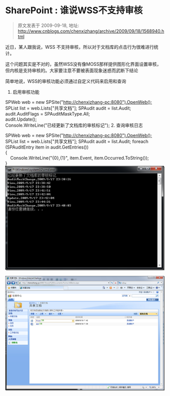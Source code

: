 # SharePoint : 谁说WSS不支持审核 
> 原文发表于 2009-09-18, 地址: http://www.cnblogs.com/chenxizhang/archive/2009/09/18/1568940.html 


近日，某人跟我说，WSS 不支持审核，所以对于文档库的点击行为很难进行统计。

 这个问题其实是不对的，虽然WSS没有像MOSS那样提供图形化界面设置审核，但内核是支持审核的。大家要注意不要被表面现象迷惑而武断下结论

 简单地说，WSS的审核功能必须通过自定义代码来启用和查询

 1. 启用审核功能

 SPWeb web = new SPSite("<http://chenxizhang-pc:8080").OpenWeb();>  
SPList list = web.Lists["共享文档"]; SPAudit audit = list.Audit;  
audit.AuditFlags = SPAuditMaskType.All;  
audit.Update();  
Console.WriteLine("已经更新了文档库的审核标记"); 2. 查询审核日志

 SPWeb web = new SPSite("<http://chenxizhang-pc:8080").OpenWeb();>  
SPList list = web.Lists["共享文档"]; SPAudit audit = list.Audit; foreach (SPAuditEntry item in audit.GetEntries())  
{  
    Console.WriteLine("{0},{1}", item.Event, item.Occurred.ToString());  
} [![image](./images/1568940-image_thumb.png "image")](http://images.cnblogs.com/cnblogs_com/chenxizhang/WindowsLiveWriter/SharePointWSS_6DF8/image_2.png) 

 [![image](./images/1568940-image_thumb_1.png "image")](http://images.cnblogs.com/cnblogs_com/chenxizhang/WindowsLiveWriter/SharePointWSS_6DF8/image_4.png)











